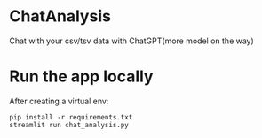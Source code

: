 # ChatAnalysis
Chat with your csv/tsv data with ChatGPT(more model on the way)

# Run the app locally
After creating a virtual env:
```
pip install -r requirements.txt
streamlit run chat_analysis.py
```
